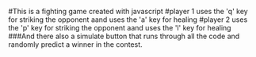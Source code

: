 #This is a fighting game created with javascript
#player 1 uses the 'q' key for striking the opponent aand uses the 'a' key for healing
#player 2 uses the 'p' key for striking the opponent aand uses the 'l' key for healing
###And there also a simulate button that runs through all the code and randomly predict a winner in the contest.
